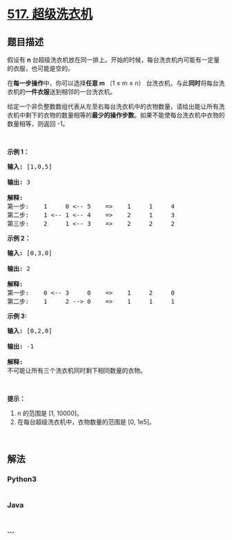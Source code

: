 # [517. 超级洗衣机](https://leetcode-cn.com/problems/super-washing-machines)



## 题目描述

<!-- 这里写题目描述 -->

<p>假设有 <strong>n&nbsp;</strong>台超级洗衣机放在同一排上。开始的时候，每台洗衣机内可能有一定量的衣服，也可能是空的。</p>

<p>在<strong>每一步操作</strong>中，你可以选择<strong>任意 m&nbsp;</strong>（1 &le; m &le; n）&nbsp;台洗衣机，与此<strong>同时</strong>将每台洗衣机的<strong>一件衣服</strong>送到相邻的一台洗衣机。</p>

<p>给定一个非负整数数组代表从左至右每台洗衣机中的衣物数量，请给出能让所有洗衣机中剩下的衣物的数量相等的<strong>最少的操作步数</strong>。如果不能使每台洗衣机中衣物的数量相等，则返回 -1。</p>

<p>&nbsp;</p>

<p><strong>示例 1：</strong></p>

<pre><strong>输入:</strong> [1,0,5]

<strong>输出:</strong> 3

<strong>解释:</strong> 
第一步:    1     0 &lt;-- 5    =&gt;    1     1     4
第二步:    1 &lt;-- 1 &lt;-- 4    =&gt;    2     1     3    
第三步:    2     1 &lt;-- 3    =&gt;    2     2     2   
</pre>

<p><strong>示例 2：</strong></p>

<pre><strong>输入:</strong> [0,3,0]

<strong>输出:</strong> 2

<strong>解释:</strong> 
第一步:    0 &lt;-- 3     0    =&gt;    1     2     0    
第二步:    1     2 --&gt; 0    =&gt;    1     1     1     
</pre>

<p><strong>示例 3:</strong></p>

<pre><strong>输入:</strong> [0,2,0]

<strong>输出:</strong> -1

<strong>解释:</strong> 
不可能让所有三个洗衣机同时剩下相同数量的衣物。
</pre>

<p>&nbsp;</p>

<p><strong>提示：</strong></p>

<ol>
	<li>n 的范围是 [1, 10000]。</li>
	<li>在每台超级洗衣机中，衣物数量的范围是 [0, 1e5]。</li>
</ol>

<p>&nbsp;</p>


## 解法

<!-- 这里可写通用的实现逻辑 -->

<!-- tabs:start -->

### **Python3**

<!-- 这里可写当前语言的特殊实现逻辑 -->

```python

```

### **Java**

<!-- 这里可写当前语言的特殊实现逻辑 -->

```java

```

### **...**

```

```

<!-- tabs:end -->
